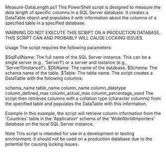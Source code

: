 Measure-DataLength.ps1
This PowerShell script is designed to measure the data length of specific columns in a SQL Server database. It creates a DataTable object and populates it with information about the columns of a specified table in a specified database.

WARNING
DO NOT EXECUTE THIS SCRIPT ON A PRODUCTION DATABASE. THIS SCRIPT CAN AND PROBABLY WILL CAUSE LOCKING ISSUES.

Usage
The script requires the following parameters:

$SqlFullName: The full name of the SQL Server instance. This can be a single server (e.g., 'Server1') or a server and instance (e.g., 'Server1\Instance1').
$DbName: The name of the database.
$Schema: The schema name of the table.
$Table: The table name.
The script creates a DataTable with the following columns:

schema_name
table_name
column_name
column_datatype
column_defined_max
column_actual_max
column_percentage_used
The script then retrieves columns with a collation type (character columns) from the specified table and populates the DataTable with this information.

Example
In this example, the script will retrieve column information from the 'Countries' table in the 'Application' schema of the 'WideWorldImporters' database on the local SQL Server instance.

Note
This script is intended for use in a development or testing environment. It should not be used on a production database due to the potential for causing locking issues.